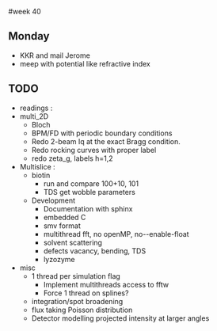 #week 40
## Monday
- KKR and mail Jerome
- meep with potential like refractive index



## TODO
- readings :
- multi_2D
    - Bloch
    - BPM/FD with periodic boundary conditions
    - Redo 2-beam Iq at the exact Bragg condition.
    - Redo rocking curves with proper label
    - redo zeta_g, labels h=1,2
- Multislice :
    - biotin
        - run and compare 100+10, 101
        - TDS get wobble parameters
    - Development
        - Documentation with sphinx
        - embedded C
        - smv format
        - multithread fft, no openMP,  no--enable-float
        - solvent scattering
        - defects vacancy, bending, TDS
      - lyzozyme
- misc
  - 1 thread per simulation flag
      - Implement multithreads access to fftw
      - Force 1 thread on splines?
  - integration/spot broadening
  - flux taking Poisson distribution
  - Detector modelling projected intensity at larger angles
